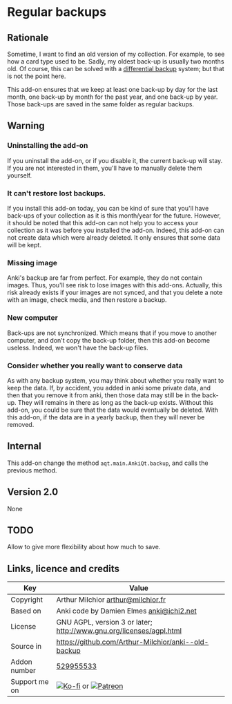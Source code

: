 # Regular backups
## Rationale
Sometime, I want to find an old version of my collection. For example,
to see how a card type used to be. Sadly, my oldest back-up is usually
two months old. Of course, this can be solved with a [differential backup](https://en.wikipedia.org/wiki/Differential_backup) system; but that is not the point here.

This add-on ensures that we keep at least one back-up by day for the last month, one back-up by month for the past year, and one back-up by year. Those back-ups are saved in the same folder as regular backups.

## Warning
### Uninstalling the add-on
If you uninstall the add-on, or if you disable it, the current back-up will stay. If you are not interested in them, you'll have to manually delete them yourself.

### It can't restore lost backups.
If you install this add-on today, you can be kind of sure that you'll have back-ups of your collection as it is this month/year for the future. However, it should be noted that this add-on can not help you to access your collection as it was before you installed the add-on. Indeed, this add-on can not create data which were already deleted. It only ensures that some data will be kept.

### Missing image
Anki's backup are far from perfect. For example, they do not contain images. Thus, you'll see risk to lose images with this add-ons. Actually, this risk already exists if your images are not synced, and that you delete a note with an image, check media, and then restore a backup.

### New computer
Back-ups are not synchronized. Which means that if you move to another computer, and don't copy the back-up folder, then this add-on become useless. Indeed, we won't have the back-up files.

### Consider whether you really want to conserve data
As with any backup system, you may think about whether you really want to keep the data. If, by accident, you added in anki some private data, and then that you remove it from anki, then those data may still be in the back-up. They will remains in there as long as the back-up exists. Without this add-on, you could be sure that the data would eventually be deleted. With this add-on, if the data are in a yearly backup, then they will never be removed.

## Internal
This add-on change the method `aqt.main.AnkiQt.backup`, and calls the previous method.

## Version 2.0
None

## TODO
Allow to give more flexibility about how much to save.

## Links, licence and credits

Key         |Value
------------|-------------------------------------------------------------------
Copyright   | Arthur Milchior <arthur@milchior.fr>
Based on    | Anki code by Damien Elmes <anki@ichi2.net>
License     | GNU AGPL, version 3 or later; http://www.gnu.org/licenses/agpl.html
Source in   | https://github.com/Arthur-Milchior/anki--old-backup
Addon number| [529955533](https://ankiweb.net/shared/info/529955533)
Support me on| [![Ko-fi](https://ko-fi.com/img/Kofi_Logo_Blue.svg)](https://Ko-fi.com/arthurmilchior) or [![Patreon](http://www.milchior.fr/patreon.png)](https://www.patreon.com/bePatron?u=146206)
